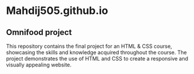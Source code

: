 # Mahdij505.github.io

## Omnifood project
This repository contains the final project for an HTML & CSS course, showcasing the skills and knowledge acquired throughout the course. The project demonstrates the use of HTML and CSS to create a responsive and visually appealing website.
